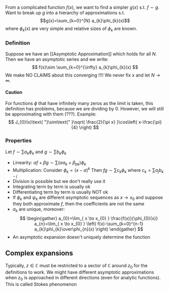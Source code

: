 From a complicated function $f(x)$, we want to find a simpler $g(x)$ s.t. $f\sim g$.  Want to break up $g$ into a hierarchy of approximations s.t.
$$g(x)=\sum_{k=0}^{N} a_{k}\phi_{k}(x)$$
where $\phi_{k}(x)$ are very simple and relative sizes of $\phi_{k}$ are known.

### Definition
Suppose we have an [[Asymptotic Approximation]] which holds for all $N$. Then we have an asymptotic series and we write:
$$
f(x)\sim \sum_{k=0}^{\infty} a_{k}\phi_{k}(x)
$$
We make NO CLAIMS about this converging !!!!
We never fix $x$ and let $N\to \infty$.

#### Caution
For functions $\phi$ that have infinitely many zeros as the limit is taken, this definition has problems, because we are dividing by 0. However, we will still be approximating with them (???). 
Example:
$$
J_{0}(x)\text{ "}\sim\text{" }\sqrt{ \frac{2}{\pi x} }\cos\left( x-\frac{\pi}{4} \right)
$$
### Properties
Let $f\sim \sum a_{k}\phi_{k}$ and $g\sim \sum b_{k}\phi_{k}$
- Linearity: $\alpha f+\beta g\sim \sum(\alpha a_{k}+\beta_{bk})\phi_{k}$
- Multiplication: Consider $\phi_{k}=(x-a)^k$
  Then $fg\sim \sum c_{k}\phi_{k}$ where $c_{k}=\sum a_{j}b_{{k-j}}$
- Division is possible but we don't really use it
- Integrating term by term is usually ok
- Differentiating term by term is usually NOT ok
- If $\phi_{k}$ and $\psi_{k}$ are different asymptotic sequences as $x\to x_{0}$ and suppose they both approximate $f$, then the coefficients are not the same 
- $a_{k}$ are unique, moreover: 
  $$
  \begin{gather}
a_{0}=\lim_{ x \to x_{0} } \frac{f(x)}{\phi_{0}(x)}
a_{n}=\lim_{ x \to x_{0} } \left( f(x)-\sum_{k=0}^{n-1} a_{k}\phi_{k}\over\phi_{n}(x) \right)
\end{gather}
$$
- An asymptotic expansion doesn't uniquely determine the function
## Complex expansions
Typically, $z\in \mathbb{C}$ must be restricted to a sector of $\mathbb{C}$ around $z_{0}$ for the definitions to work.
We might have different asymptotic approximations when $z_{0}$ is approached in different directions (even for analytic functions).
This is called Stokes phenomenon
